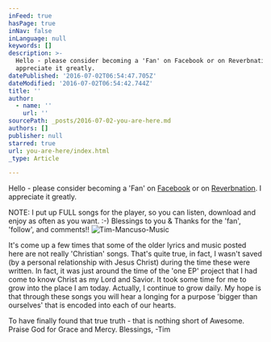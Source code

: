 ```yaml
---
inFeed: true
hasPage: true
inNav: false
inLanguage: null
keywords: []
description: >-
  Hello - please consider becoming a 'Fan' on Facebook or on Reverbnation. I
  appreciate it greatly. 
datePublished: '2016-07-02T06:54:47.705Z'
dateModified: '2016-07-02T06:54:42.744Z'
title: ''
author:
  - name: ''
    url: ''
sourcePath: _posts/2016-07-02-you-are-here.md
authors: []
publisher: null
starred: true
url: you-are-here/index.html
_type: Article

---
```

Hello - please consider becoming a 'Fan' on [Facebook][0] or on [Reverbnation][1]. I appreciate it greatly. 

NOTE: I put up FULL songs for the player, so you can listen, download and enjoy as often as you want. :-) Blessings to you & Thanks for the 'fan', 'follow', and comments!!
![Tim-Mancuso-Music](https://the-grid-user-content.s3-us-west-2.amazonaws.com/22d8343e-1b9e-4d11-98a7-bef1d55faa9e.jpg)

It's come up a few times that some of the older lyrics and music posted here are not really 'Christian' songs. That's quite true, in fact, I wasn't saved (by a personal relationship with Jesus Christ) during the time these were written. In fact, it was just around the time of the 'one EP' project that I had come to know Christ as my Lord and Savior. It took some time for me to grow into the place I am today. Actually, I continue to grow daily. My hope is that through these songs you will hear a longing for a purpose 'bigger than ourselves' that is encoded into each of our hearts. 

To have finally found that true truth - that is nothing short of Awesome. Praise God for Grace and Mercy. Blessings, -Tim

[0]: http://www.facebook.com/TimMancusoMusic
[1]: http://www.reverbnation.com/steadfast